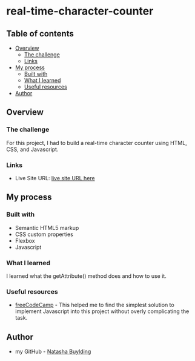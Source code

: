 # real-time-character-counter

## Table of contents

- [Overview](#overview)
  - [The challenge](#the-challenge)
  - [Links](#links)
- [My process](#my-process)
  - [Built with](#built-with)
  - [What I learned](#what-i-learned)
  - [Useful resources](#useful-resources)
- [Author](#author)

## Overview

### The challenge

For this project, I had to build a real-time character counter using HTML, CSS, and Javascript. 

### Links

- Live Site URL: [live site URL here]()

## My process

### Built with

- Semantic HTML5 markup
- CSS custom properties
- Flexbox
- Javascript

### What I learned

I learned what the getAttribute() method does and how to use it.

### Useful resources

- [freeCodeCamp](https://www.freeCodeCamp.com) - This helped me to find the simplest solution to implement Javascript into this project without overly complicating the task.

## Author

- my GitHub - [Natasha Buylding](https://github.com/nbuylding)
